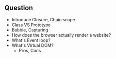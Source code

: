 ## Question
- Introduce Closure, Chain scope
- Class VS Prototype
- Bubble, Capturing
- How does the browser actually render a website?
- What's Event loop?
- What's Virtual DOM?
  - Pros, Cons
